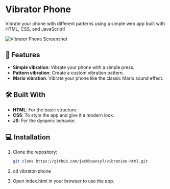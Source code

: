 # Vibrator Phone

Vibrate your phone with different patterns using a simple web app built with HTML, CSS, and JavaScript!

![Vibrator Phone Screenshot](https://i.ibb.co/TvKVBPJ/Screenshot-2.png)

## 🚀 Features

- **Simple vibration**: Vibrate your phone with a simple press.
- **Pattern vibration**: Create a custom vibration pattern.
- **Mario vibration**: Vibrate your phone like the classic Mario sound effect.

## 🛠️ Built With

- **HTML**: For the basic structure.
- **CSS**: To style the app and give it a modern look.
- **JS**: For the dynamic behavior.

## 💻 Installation

1. Clone the repository:

   ```bash
   git clone https://github.com/jackbouncy7/vibration-html.git

   ```

2. cd vibrator-phone

3. Open index.html in your browser to use the app.
